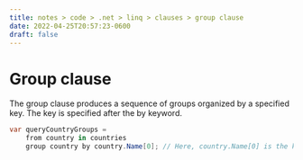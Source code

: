 ```yaml
---
title: notes > code > .net > linq > clauses > group clause
date: 2022-04-25T20:57:23-0600
draft: false
---
```

# Group clause
The group clause produces a sequence of groups organized by a specified key. The key is specified after the by keyword.
```cs
var queryCountryGroups =
    from country in countries
    group country by country.Name[0]; // Here, country.Name[0] is the key.
```
